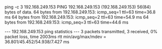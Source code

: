 ping -c 3 192.168.249.153
PING 192.168.249.153 (192.168.249.153) 56(84) bytes of data.
64 bytes from 192.168.249.153: icmp_seq=1 ttl=63 time=36.8 ms
64 bytes from 192.168.249.153: icmp_seq=2 ttl=63 time=54.9 ms
64 bytes from 192.168.249.153: icmp_seq=3 ttl=63 time=44.6 ms

--- 192.168.249.153 ping statistics ---
3 packets transmitted, 3 received, 0% packet loss, time 2003ms
rtt min/avg/max/mdev = 36.801/45.452/54.938/7.427 ms
